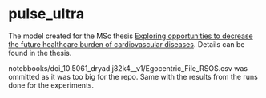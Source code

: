 # pulse_ultra
The model created for the MSc thesis [Exploring opportunities to decrease the future healthcare burden of cardiovascular diseases](https://repository.tudelft.nl/islandora/object/uuid%3A58eb0f8b-0e02-434e-b11b-f88200b12e07?collection=education). Details can be found in the thesis.

notebbooks/doi_10.5061_dryad.j82k4__v1/Egocentric_File_RSOS.csv was ommitted as it was too big for the repo. Same with the results from the runs done for the experiments.

